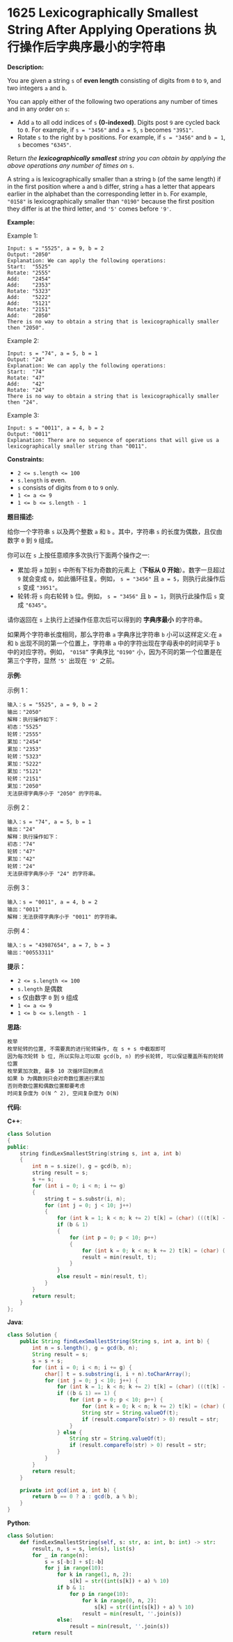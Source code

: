 # 1625 Lexicographically Smallest String After Applying Operations 执行操作后字典序最小的字符串

__Description:__

You are given a string `s` of __even length__ consisting of digits from `0` to `9`, and two integers `a` and `b`.

You can apply either of the following two operations any number of times and in any order on `s`:

- Add `a` to all odd indices of `s` __(0-indexed)__. Digits post `9` are cycled back to `0`. For example, if `s = "3456"` and `a = 5`, `s` becomes `"3951"`.
- Rotate `s` to the right by `b` positions. For example, if `s = "3456"` and `b = 1`, `s` becomes `"6345"`.

Return _the __lexicographically smallest__ string you can obtain by applying the above operations any number of times on_ `s`.

A string `a` is lexicographically smaller than a string `b` (of the same length) if in the first position where `a` and `b` differ, string `a` has a letter that appears earlier in the alphabet than the corresponding letter in `b`. For example, `"0158"` is lexicographically smaller than `"0190"` because the first position they differ is at the third letter, and `'5'` comes before `'9'`.

__Example:__

Example 1:

```text
Input: s = "5525", a = 9, b = 2
Output: "2050"
Explanation: We can apply the following operations:
Start:  "5525"
Rotate: "2555"
Add:    "2454"
Add:    "2353"
Rotate: "5323"
Add:    "5222"
Add:    "5121"
Rotate: "2151"
Add:    "2050"
There is no way to obtain a string that is lexicographically smaller then "2050".
```

Example 2:

```text
Input: s = "74", a = 5, b = 1
Output: "24"
Explanation: We can apply the following operations:
Start:  "74"
Rotate: "47"
Add:    "42"
Rotate: "24"
There is no way to obtain a string that is lexicographically smaller then "24".
```

Example 3:

```text
Input: s = "0011", a = 4, b = 2
Output: "0011"
Explanation: There are no sequence of operations that will give us a lexicographically smaller string than "0011".
```

__Constraints:__

- `2 <= s.length <= 100`
- `s.length` is even.
- `s` consists of digits from `0` to `9` only.
- `1 <= a <= 9`
- `1 <= b <= s.length - 1`

__题目描述:__

给你一个字符串 `s` 以及两个整数 `a` 和 `b` 。其中，字符串 `s` 的长度为偶数，且仅由数字 `0` 到 `9` 组成。

你可以在 `s` 上按任意顺序多次执行下面两个操作之一:

- 累加:将  `a` 加到 `s` 中所有下标为奇数的元素上（__下标从 0 开始__）。数字一旦超过 `9` 就会变成 `0`，如此循环往复。例如， `s = "3456"` 且 `a = 5`，则执行此操作后 `s` 变成 `"3951"`。
- 轮转:将 `s` 向右轮转 `b` 位。例如， `s = "3456"` 且 `b = 1`，则执行此操作后 `s` 变成 `"6345"`。

请你返回在 `s` 上执行上述操作任意次后可以得到的 __字典序最小__ 的字符串。

如果两个字符串长度相同，那么字符串 `a` 字典序比字符串 `b` 小可以这样定义:在 `a` 和 `b` 出现不同的第一个位置上，字符串 `a` 中的字符出现在字母表中的时间早于 `b` 中的对应字符。例如， `"0158”` 字典序比 `"0190"` 小，因为不同的第一个位置是在第三个字符，显然 `'5'` 出现在 `'9'` 之前。

__示例:__

示例 1：

```text
输入：s = "5525", a = 9, b = 2
输出："2050"
解释：执行操作如下：
初态："5525"
轮转："2555"
累加："2454"
累加："2353"
轮转："5323"
累加："5222"
累加："5121"
轮转："2151"
累加："2050"
无法获得字典序小于 "2050" 的字符串。
```

示例 2：

```text
输入：s = "74", a = 5, b = 1
输出："24"
解释：执行操作如下：
初态："74"
轮转："47"
累加："42"
轮转："24"
无法获得字典序小于 "24" 的字符串。
```

示例 3：

```text
输入：s = "0011", a = 4, b = 2
输出："0011"
解释：无法获得字典序小于 "0011" 的字符串。
```

示例 4：

```text
输入：s = "43987654", a = 7, b = 3
输出："00553311"
```

__提示：__

- `2 <= s.length <= 100`
- `s.length` 是偶数
- `s` 仅由数字 `0` 到 `9` 组成
- `1 <= a <= 9`
- `1 <= b <= s.length - 1`

__思路:__

```text
枚举
枚举轮转的位置, 不需要真的进行轮转操作, 在 s + s 中截取即可
因为每次轮转 b 位, 所以实际上可以取 gcd(b, n) 的步长轮转, 可以保证覆盖所有的轮转位置
枚举累加次数, 最多 10 次循环回到原点
如果 b 为偶数则只会对奇数位置进行累加
否则奇数位置和偶数位置都要考虑
时间复杂度为 O(N ^ 2), 空间复杂度为 O(N)
```

__代码:__

__C++__:

```C++
class Solution 
{
public:
    string findLexSmallestString(string s, int a, int b) 
    {
        int n = s.size(), g = gcd(b, n);
        string result = s;
        s += s;
        for (int i = 0; i < n; i += g) 
        {
            string t = s.substr(i, n);
            for (int j = 0; j < 10; j++) 
            {
                for (int k = 1; k < n; k += 2) t[k] = (char) (((t[k] - '0' + a) % 10) + '0');
                if (b & 1) 
                {
                    for (int p = 0; p < 10; p++) 
                    {
                        for (int k = 0; k < n; k += 2) t[k] = (char) (((t[k] - '0' + a) % 10) + '0');
                        result = min(result, t);
                    }
                } 
                else result = min(result, t);
            }
        }
        return result;
    }
};
```

__Java__:

```Java
class Solution {
    public String findLexSmallestString(String s, int a, int b) {
        int n = s.length(), g = gcd(b, n);
        String result = s;
        s = s + s;
        for (int i = 0; i < n; i += g) {
            char[] t = s.substring(i, i + n).toCharArray();
            for (int j = 0; j < 10; j++) {
                for (int k = 1; k < n; k += 2) t[k] = (char) (((t[k] - '0' + a) % 10) + '0');
                if ((b & 1) == 1) {
                    for (int p = 0; p < 10; p++) {
                        for (int k = 0; k < n; k += 2) t[k] = (char) (((t[k] - '0' + a) % 10) + '0');
                        String str = String.valueOf(t);
                        if (result.compareTo(str) > 0) result = str;
                    }
                } else {
                    String str = String.valueOf(t);
                    if (result.compareTo(str) > 0) result = str;
                }
            }
        }
        return result;
    }

    private int gcd(int a, int b) {
        return b == 0 ? a : gcd(b, a % b);
    }
}
```

__Python__:

```Python
class Solution:
    def findLexSmallestString(self, s: str, a: int, b: int) -> str:
        result, n, s = s, len(s), list(s)
        for _ in range(n):
            s = s[-b:] + s[:-b]
            for j in range(10):
                for k in range(1, n, 2):
                    s[k] = str((int(s[k]) + a) % 10)
                if b & 1:
                    for p in range(10):
                        for k in range(0, n, 2):
                            s[k] = str((int(s[k]) + a) % 10)
                        result = min(result, ''.join(s))
                else:
                    result = min(result, ''.join(s))
        return result
```
